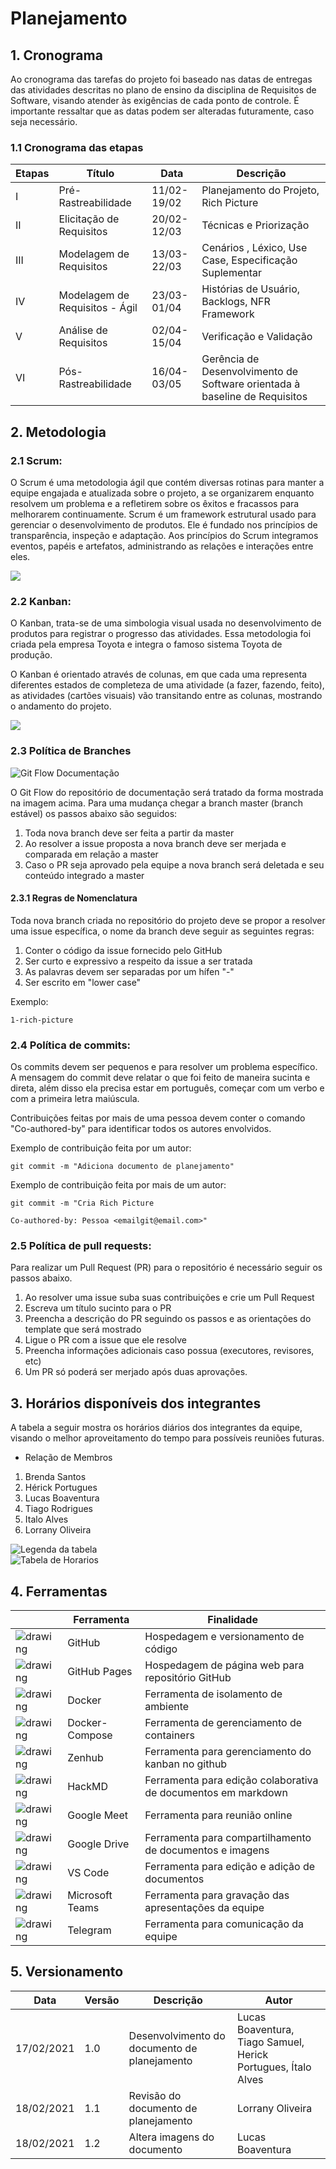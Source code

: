 # Planejamento

## 1. Cronograma

Ao cronograma das tarefas do projeto foi baseado nas datas de entregas das atividades descritas no plano de ensino da disciplina de Requisitos de Software, visando atender às exigências de cada ponto de controle. É importante ressaltar que as datas podem ser alteradas futuramente, caso seja necessário.

### 1.1 Cronograma das etapas

| Etapas | Título                         | Data        | Descrição                                                                  |
| ------ | ------------------------------ | ----------- | -------------------------------------------------------------------------- |
| I      | Pré-Rastreabilidade            | 11/02-19/02 | Planejamento do Projeto, Rich Picture                                      |
| II     | Elicitação de Requisitos       | 20/02-12/03 | Técnicas e Priorização                                                     |
| III    | Modelagem de Requisitos        | 13/03-22/03 | Cenários , Léxico, Use Case, Especificação Suplementar                     |
| IV     | Modelagem de Requisitos - Ágil | 23/03-01/04 | Histórias de Usuário, Backlogs, NFR Framework                              |
| V      | Análise de Requisitos          | 02/04-15/04 | Verificação e Validação                                                    |
| VI     | Pós-Rastreabilidade            | 16/04-03/05 | Gerência de Desenvolvimento de Software orientada à baseline de Requisitos |

## 2. Metodologia

### 2.1 Scrum:

O Scrum é uma metodologia ágil que contém diversas rotinas para manter a equipe engajada e atualizada sobre o projeto, a se organizarem enquanto resolvem um problema e a refletirem sobre os êxitos e fracassos para melhorarem continuamente. Scrum é um framework estrutural usado para gerenciar o desenvolvimento de produtos. Ele é fundado nos princípios de transparência, inspeção e adaptação. Aos princípios do Scrum integramos eventos, papéis e artefatos, administrando as relações e interações entre eles.

![](https://i2.wp.com/www.scrumportugal.pt/wp-content/uploads/como-funciona-o-scrum.png?fit=1300,570)

### 2.2 Kanban:

O Kanban, trata-se de uma simbologia visual usada no desenvolvimento de produtos para registrar o progresso das atividades. Essa metodologia foi criada pela empresa Toyota e integra o famoso sistema Toyota de produção.

O Kanban é orientado através de colunas, em que cada uma representa diferentes estados de completeza de uma atividade (a fazer, fazendo, feito), as atividades (cartões visuais) vão transitando entre as colunas, mostrando o andamento do projeto.

![](https://blog.caelum.com.br/wp-content/uploads/2016/01/kanban.jpg)

### 2.3 Política de Branches

![Git Flow Documentação](./assets/planejamento/GitFlowDocumentation.png)

O Git Flow do repositório de documentação será tratado da forma mostrada na imagem acima. Para uma mudança chegar a branch master (branch estável) os passos abaixo são seguidos:

1. Toda nova branch deve ser feita a partir da master
2. Ao resolver a issue proposta a nova branch deve ser merjada e comparada em relação a master
3. Caso o PR seja aprovado pela equipe a nova branch será deletada e seu conteúdo integrado a master

#### 2.3.1 Regras de Nomenclatura

Toda nova branch criada no repositório do projeto deve se propor a resolver uma issue específica, o nome da branch deve seguir as seguintes regras:

1. Conter o código da issue fornecido pelo GitHub
2. Ser curto e expressivo a respeito da issue a ser tratada
3. As palavras devem ser separadas por um hífen "-"
4. Ser escrito em "lower case"

Exemplo:

    1-rich-picture

### 2.4 Política de commits:

Os commits devem ser pequenos e para resolver um problema específico. A mensagem do commit deve relatar o que foi feito de maneira sucinta e direta, além disso ela precisa estar em português, começar com um verbo e com a primeira letra maiúscula.

Contribuições feitas por mais de uma pessoa devem conter o comando "Co-authored-by" para identificar todos os autores envolvidos.

Exemplo de contribuição feita por um autor:

    git commit -m "Adiciona documento de planejamento"

Exemplo de contribuição feita por mais de um autor:

    git commit -m "Cria Rich Picture

    Co-authored-by: Pessoa <emailgit@email.com>"

### 2.5 Política de pull requests:

Para realizar um Pull Request (PR) para o repositório é necessário seguir os passos abaixo.

1. Ao resolver uma issue suba suas contribuições e crie um Pull Request
2. Escreva um título sucinto para o PR
3. Preencha a descrição do PR seguindo os passos e as orientações do template que será mostrado
4. Ligue o PR com a issue que ele resolve
5. Preencha informações adicionais caso possua (executores, revisores, etc)
6. Um PR só poderá ser merjado após duas aprovações.

## 3. Horários disponíveis dos integrantes

A tabela a seguir mostra os horários diários dos integrantes da equipe, visando o melhor aproveitamento do tempo para possíveis reuniões futuras.      
* Relação de Membros     
1. Brenda Santos
2. Hérick Portugues
3. Lucas Boaventura
4. Tiago Rodrigues
5. Italo Alves
6. Lorrany Oliveira        

![Legenda da tabela](./assets/planejamento/horarios/legendasHorarios.jpeg)       
![Tabela de Horarios](./assets/planejamento/horarios/tabelaHorarios.jpeg)

## 4. Ferramentas

|                                                                     | Ferramenta      | Finalidade                                                    |
| ------------------------------------------------------------------- | --------------- | ------------------------------------------------------------- |
| ![drawing](./assets/planejamento/logos/github-logo.png)             | GitHub          | Hospedagem e versionamento de código                          |
| ![drawing](./assets/planejamento/logos/github-pages-logo.png)       | GitHub Pages    | Hospedagem de página web para repositório GitHub              |
| ![drawing](./assets/planejamento/logos/docker-logo.png)             | Docker          | Ferramenta de isolamento de ambiente                          |
| ![drawing](./assets/planejamento/logos/docker-compose-logo.png)     | Docker-Compose  | Ferramenta de gerenciamento de containers                     |
| ![drawing](./assets/planejamento/logos/zenhub-logo.png)             | Zenhub          | Ferramenta para gerenciamento do kanban no github             |
| ![drawing](./assets/planejamento/logos/hackmd-logo.png)             | HackMD          | Ferramenta para edição colaborativa de documentos em markdown |
| ![drawing](./assets/planejamento/logos/google-meet-logo.png)        | Google Meet     | Ferramenta para reunião online                                |
| ![drawing](./assets/planejamento/logos/drive-logo.png)              | Google Drive    | Ferramenta para compartilhamento de documentos e imagens      |
| ![drawing](./assets/planejamento/logos/visual-studio-code-logo.svg) | VS Code         | Ferramenta para edição e adição de documentos                 |
| ![drawing](./assets/planejamento/logos/microsoft-teams-logo.png)    | Microsoft Teams | Ferramenta para gravação das apresentações da equipe          |
| ![drawing](./assets/planejamento/logos/telegram-logo.webp)          | Telegram        | Ferramenta para comunicação da equipe                         |

## 5. Versionamento

| Data       | Versão | Descrição                                    | Autor                                                         |
| ---------- | ------ | -------------------------------------------- | ------------------------------------------------------------- |
| 17/02/2021 | 1.0    | Desenvolvimento do documento de planejamento | Lucas Boaventura, Tiago Samuel, Herick Portugues, Ítalo Alves |
| 18/02/2021 | 1.1    | Revisão do documento de planejamento         | Lorrany Oliveira                                              |
| 18/02/2021 | 1.2    | Altera imagens do documento                  | Lucas Boaventura                                              |

